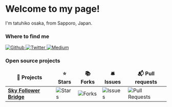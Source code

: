# Welcome to my page!
I'm tatuhiko osaka, from Sapporo, Japan.

<h3>Where to find me</h3>
<p>
  <a href="[https://github.com/TA1851]" target="_blank">
    <img alt="Github" src="https://img.shields.io/badge/GitHub-%2312100E.svg?&style=for-the-badge&logo=Github&logoColor=white" />
  </a>
  <a href="[https://x.com/darry6335]" target="_blank">
    <img alt="Twitter" src="https://img.shields.io/badge/twitter-%231DA1F2.svg?&style=for-the-badge&logo=twitter&logoColor=white" />
  </a>
  <a href="https://qiita.com/TA6335" target="_blank">
    <img alt="Medium" src="https://img.shields.io/badge/qiita-55C500.svg?&style=for-the-badge&logo=qiita&logoColor=white" />
  </a>
</p>


<h3>Open source projects</h3>
<table>
  <thead align="center">
    <tr border: none;>
      <td><b>🎁 Projects</b></td>
      <td><b>⭐ Stars</b></td>
      <td><b>📚 Forks</b></td>
      <td><b>🛎 Issues</b></td>
      <td><b>📬 Pull requests</b></td>
    </tr>
  </thead>
  <tbody>
    <tr>
      <td><a href="https://github.com/TA1851/sky-follower-bridge"><b>Sky Follower Bridge</b></a></td>
      <td><img alt="Stars" src="https://img.shields.io/github/stars/TA1851/sky-follower-bridge?style=flat-square&labelColor=343b41"/></td>
      <td><img alt="Forks" src="https://img.shields.io/github/forks/TA1851/sky-follower-bridge?style=flat-square&labelColor=343b41"/></td>
      <td><img alt="Issues" src="https://img.shields.io/github/issues/TA1851/sky-follower-bridge?style=flat-square&labelColor=343b41"/></td>
      <td><img alt="Pull Requests" src="https://img.shields.io/github/issues-pr/TA1851/sky-follower-bridge?style=flat-square&labelColor=343b41"/>     </td>
    </tr>


